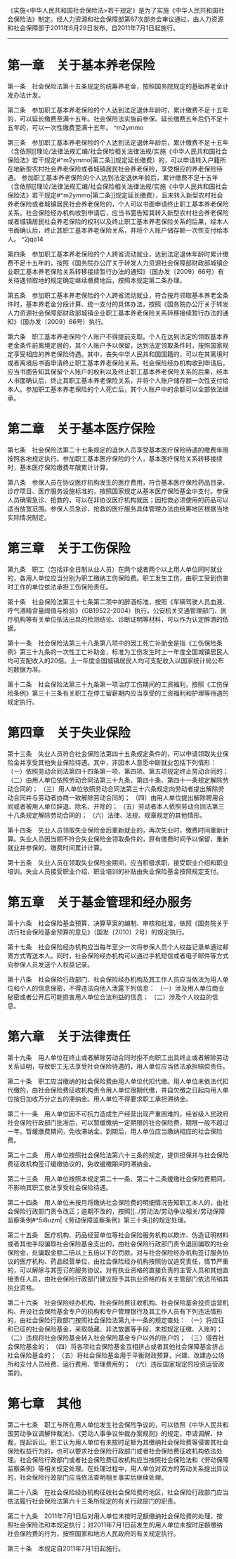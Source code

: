 《实施<中华人民共和国社会保险法>若干规定》是为了实施《中华人民共和国社会保险法》制定。经人力资源和社会保障部第67次部务会审议通过，由人力资源和社会保障部于2011年6月29日发布，自2011年7月1日起施行。
___
# 第一章　关于基本养老保险
第一条　社会保险法第十五条规定的统筹养老金，按照国务院规定的基础养老金计发办法计发。

第二条　参加职工基本养老保险的个人达到法定退休年龄时，累计缴费不足十五年的，可以延长缴费至满十五年。社会保险法实施前参保、延长缴费五年后仍不足十五年的，可以一次性缴费至满十五年。 ^m2ymmo

第三条　参加职工基本养老保险的个人达到法定退休年龄后，累计缴费不足十五年（含依照[[理论/法律法规汇编/社会保险相关法律法规/实施《中华人民共和国社会保险法》若干规定#^m2ymmo|第二条]]规定延长缴费）的，可以申请转入户籍所在地新型农村社会养老保险或者城镇居民社会养老保险，享受相应的养老保险待遇。
参加职工基本养老保险的个人达到法定退休年龄后，累计缴费不足十五年（含依照[[理论/法律法规汇编/社会保险相关法律法规/实施《中华人民共和国社会保险法》若干规定#^m2ymmo|第二条]]规定延长缴费），且未转入新型农村社会养老保险或者城镇居民社会养老保险的，个人可以书面申请终止职工基本养老保险关系。社会保险经办机构收到申请后，应当书面告知其转入新型农村社会养老保险或者城镇居民社会养老保险的权利以及终止职工基本养老保险关系的后果，经本人书面确认后，终止其职工基本养老保险关系，并将个人账户储存额一次性支付给本人。 ^2jqo14

第四条　参加职工基本养老保险的个人跨省流动就业，达到法定退休年龄时累计缴费不足十五年的，按照《国务院办公厅关于转发人力资源社会保障部财政部城镇企业职工基本养老保险关系转移接续暂行办法的通知》（国办发〔2009〕66号）有关待遇领取地的规定确定继续缴费地后，按照本规定第二条办理。

第五条　参加职工基本养老保险的个人跨省流动就业，符合按月领取基本养老金条件时，基本养老金分段计算、统一支付的具体办法，按照《国务院办公厅关于转发人力资源社会保障部财政部城镇企业职工基本养老保险关系转移接续暂行办法的通知》（国办发〔2009〕66号）执行。

第六条　职工基本养老保险个人账户不得提前支取。个人在达到法定的领取基本养老金条件前离境定居的，其个人账户予以保留，达到法定领取条件时，按照国家规定享受相应的养老保险待遇。其中，丧失中华人民共和国国籍的，可以在其离境时或者离境后书面申请终止职工基本养老保险关系。社会保险经办机构收到申请后，应当书面告知其保留个人账户的权利以及终止职工基本养老保险关系的后果，经本人书面确认后，终止其职工基本养老保险关系，并将个人账户储存额一次性支付给本人。参加职工基本养老保险的个人死亡后，其个人账户中的余额可以全部依法继承。
# 第二章　关于基本医疗保险
第七条　社会保险法第二十七条规定的退休人员享受基本医疗保险待遇的缴费年限按照各地规定执行。参加职工基本医疗保险的个人，基本医疗保险关系转移接续时，基本医疗保险缴费年限累计计算。

第八条　参保人员在协议医疗机构发生的医疗费用，符合基本医疗保险药品目录、诊疗项目、医疗服务设施标准的，按照国家规定从基本医疗保险基金中支付。参保人员确需急诊、抢救的，可以在非协议医疗机构就医；因抢救必须使用的药品可以适当放宽范围。参保人员急诊、抢救的医疗服务具体管理办法由统筹地区根据当地实际情况制定。
# 第三章　关于工伤保险
第九条　职工（包括非全日制从业人员）在两个或者两个以上用人单位同时就业的，各用人单位应当分别为职工缴纳工伤保险费。职工发生工伤，由职工受到伤害时工作的单位依法承担工伤保险责任。

第十条　社会保险法第三十七条第二项中的醉酒标准，按照《车辆驾驶人员血液、呼气酒精含量阈值与检验》（GB19522-2004）执行。公安机关交通管理部门、医疗机构等有关单位依法出具的检测结论、诊断证明等材料，可以作为认定醉酒的依据。

第十一条　社会保险法第三十八条第八项中的因工死亡补助金是指《工伤保险条例》第三十九条的一次性工亡补助金，标准为工伤发生时上一年度全国城镇居民人均可支配收入的20倍。上一年度全国城镇居民人均可支配收入以国家统计局公布的数据为准。

第十二条　社会保险法第三十九条第一项治疗工伤期间的工资福利，按照《工伤保险条例》第三十三条有关职工在停工留薪期内应当享受的工资福利和护理等待遇的规定执行。
# 第四章　关于失业保险
第十三条　失业人员符合社会保险法第四十五条规定条件的，可以申请领取失业保险金并享受其他失业保险待遇。其中，非因本人意愿中断就业包括下列情形：
（一）依照劳动合同法第四十四条第一项、第四项、第五项规定终止劳动合同的；
（二）由用人单位依照劳动合同法第三十九条、第四十条、第四十一条规定解除劳动合同的；
（三）用人单位依照劳动合同法第三十六条规定向劳动者提出解除劳动合同并与劳动者协商一致解除劳动合同的；
（四）由用人单位提出解除聘用合同或者被用人单位辞退、除名、开除的；
（五）劳动者本人依照劳动合同法第三十八条规定解除劳动合同的；
（六）法律、法规、规章规定的其他情形。

第十四条　失业人员领取失业保险金后重新就业的，再次失业时，缴费时间重新计算。失业人员因当期不符合失业保险金领取条件的，原有缴费时间予以保留，重新就业并参保的，缴费时间累计计算。

第十五条　失业人员在领取失业保险金期间，应当积极求职，接受职业介绍和职业培训。失业人员接受职业介绍、职业培训的补贴由失业保险基金按照规定支付。
# 第五章　关于基金管理和经办服务
第十六条　社会保险基金预算、决算草案的编制、审核和批准，依照《国务院关于试行社会保险基金预算的意见》（国发〔2010〕2号）的规定执行。

第十七条　社会保险经办机构应当每年至少一次将参保人员个人权益记录单通过邮寄方式寄送本人。同时，社会保险经办机构可以通过手机短信或者电子邮件等方式向参保人员发送个人权益记录。

第十八条　社会保险行政部门、社会保险经办机构及其工作人员应当依法为用人单位和个人的信息保密，不得违法向他人泄露下列信息：
（一）涉及用人单位商业秘密或者公开后可能损害用人单位合法利益的信息；
（二）涉及个人权益的信息。
# 第六章　关于法律责任
第十九条　用人单位在终止或者解除劳动合同时拒不向职工出具终止或者解除劳动关系证明，导致职工无法享受社会保险待遇的，用人单位应当依法承担赔偿责任。

第二十条　职工应当缴纳的社会保险费由用人单位代扣代缴。用人单位未依法代扣代缴的，由社会保险费征收机构责令用人单位限期代缴，并自欠缴之日起向用人单位按日加收万分之五的滞纳金。用人单位不得要求职工承担滞纳金。

第二十一条　用人单位因不可抗力造成生产经营出现严重困难的，经省级人民政府社会保险行政部门批准后，可以暂缓缴纳一定期限的社会保险费，期限一般不超过一年。暂缓缴费期间，免收滞纳金。到期后，用人单位应当缴纳相应的社会保险费。

第二十二条　用人单位按照社会保险法第六十三条的规定，提供担保并与社会保险费征收机构签订缓缴协议的，免收缓缴期间的滞纳金。

第二十三条　用人单位按照本规定第二十一条、第二十二条缓缴社会保险费期间，不影响其职工依法享受社会保险待遇。

第二十四条　用人单位未按月将缴纳社会保险费的明细情况告知职工本人的，由社会保险行政部门责令改正；逾期不改的，按照[[../劳动法/劳动争议相关/劳动保障监察条例#^5i8uzm|《劳动保障监察条例》第三十条]]的规定处理。

第二十五条　医疗机构、药品经营单位等社会保险服务机构以欺诈、伪造证明材料或者其他手段骗取社会保险基金支出的，由社会保险行政部门责令退回骗取的社会保险金，处骗取金额二倍以上五倍以下的罚款。对与社会保险经办机构签订服务协议的医疗机构、药品经营单位，由社会保险经办机构按照协议追究责任，情节严重的，可以解除与其签订的服务协议。对有执业资格的直接负责的主管人员和其他直接责任人员，由社会保险行政部门建议授予其执业资格的有关主管部门依法吊销其执业资格。

第二十六条　社会保险经办机构、社会保险费征收机构、社会保险基金投资运营机构、开设社会保险基金专户的机构和专户管理银行及其工作人员有下列违法情形的，由社会保险行政部门按照社会保险法第九十一条的规定查处：
（一）将应征和已征的社会保险基金，采取隐藏、非法放置等手段，未按规定征缴、入账的；
（二）违规将社会保险基金转入社会保险基金专户以外的账户的；
（三）侵吞社会保险基金的；
（四）将各项社会保险基金互相挤占或者其他社会保障基金挤占社会保险基金的；
（五）将社会保险基金用于平衡财政预算，兴建、改建办公场所和支付人员经费、运行费用、管理费用的；
（六）违反国家规定的投资运营政策的。
# 第七章　其他
第二十七条　职工与所在用人单位发生社会保险争议的，可以依照《中华人民共和国劳动争议调解仲裁法》、《劳动人事争议仲裁办案规则》的规定，申请调解、仲裁，提起诉讼。职工认为用人单位有未按时足额为其缴纳社会保险费等侵害其社会保险权益行为的，也可以要求社会保险行政部门或者社会保险费征收机构依法处理。社会保险行政部门或者社会保险费征收机构应当按照社会保险法和《劳动保障监察条例》等相关规定处理。在处理过程中，用人单位对双方的劳动关系提出异议的，社会保险行政部门应当依法查明相关事实后继续处理。

第二十八条　在社会保险经办机构征收社会保险费的地区，社会保险行政部门应当依法履行社会保险法第六十三条所规定的有关行政部门的职责。

第二十九条　2011年7月1日后对用人单位未按时足额缴纳社会保险费的处理，按照社会保险法和本规定执行；对2011年7月1日前发生的用人单位未按时足额缴纳社会保险费的行为，按照国家和地方人民政府的有关规定执行。

第三十条　本规定自2011年7月1日起施行。